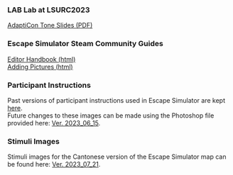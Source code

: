 ### LAB Lab at LSURC2023  

[AdaptiCon Tone Slides (PDF)](https://github.com/SFU-LAB/adapticon/blob/main/Papers/LSURC_AdaptiCon_Tone.pdf)


### Escape Simulator Steam Community Guides  

[Editor Handbook (html)](https://steamcommunity.com/sharedfiles/filedetails/?id=2644956374)  
[Adding Pictures (html)](https://steamcommunity.com/sharedfiles/filedetails/?id=2643992386&searchtext=textures)

### Participant Instructions

Past versions of participant instructions used in Escape Simulator are kept [here](https://github.com/SFU-LAB/adapticon/tree/main/Escape%20Room%20Participant%20Instructions).  
Future changes to these images can be made using the Photoshop file provided here: [Ver. 2023_06_15](https://github.com/SFU-LAB/adapticon/blob/main/Escape%20Room%20Participant%20Instructions/Esc_Rm_Instruc_2023_06_15/instructions_1080_numbered_2023_06_15.psd).  

### Stimuli Images

Stimuli images for the Cantonese version of the Escape Simulator map can be found here: [Ver. 2023_07_21](https://github.com/SFU-LAB/adapticon/tree/main/Escape%20Room%20Piloting%20Summer%202023/Cantonese%20Stimuli%20Images).
